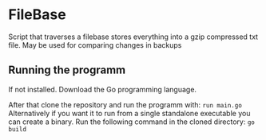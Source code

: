 # FileBase
Script that traverses a filebase stores everything into a gzip compressed txt file. May be used for comparing changes in backups

## Running the programm 
If not installed. Download the Go programming language. 

After that clone the repository and run the programm with: 
```run main.go```
Alternatively if you want it to run from a single standalone executable you can create a binary.
Run the following command in the cloned directory: 
```go build```
